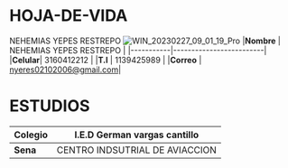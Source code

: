 # HOJA-DE-VIDA
NEHEMIAS YEPES RESTREPO
![WIN_20230227_09_01_19_Pro](https://user-images.githubusercontent.com/126476469/221583945-c5764c6a-fbda-4af0-8214-cc2f043da8aa.jpg)
|**Nombre** | NEHEMIAS YEPES RESTREPO |
|-----------|-------------------------|
|**Celular**| 3160412212              |
|**T.I**    | 1139425989              |
|**Correo** | nyeres02102006@gmail.com|

# ESTUDIOS
|**Colegio**| I.E.D German vargas cantillo  |
|-----------|-------------------------------|
|**Sena**   | CENTRO INDSUTRIAL DE AVIACCION|
